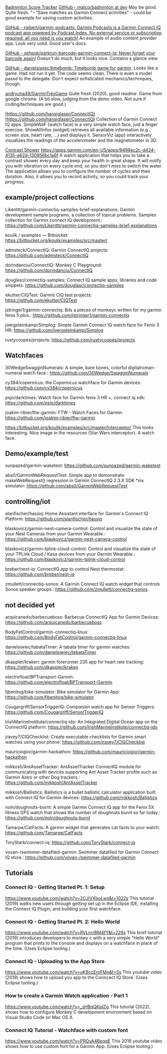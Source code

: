 
[Badminton Score Tracker](https://apps.garmin.com/pl-PL/apps/51606451-57e2-4f99-9420-2ba5a80b5df6) [GitHub - matco/badminton at dev](https://github.com/matco/badminton/tree/dev.) May be good. Quite fresh. "- "Save matches as Garmin Connect activities" - could be good example for saving custom activities.  

[GitHub - rgibert/garmin-podcasts: Garmin Podcasts is a Garmin Connect IQ podcast app powered by Podcast Index. No external service or subscription required: all you need is you watch!](https://github.com/rgibert/garmin-podcasts) 
An example of audio content provider app. Look very solid. Good user's docs.

[GitHub - xehpuk/parkrun-barcode-garmin-connect-iq: Never forget your barcode again!](https://github.com/xehpuk/parkrun-barcode-garmin-connect-iq) 
Doesn't do much, but it looks nice. Contains a glance view.

[GitHub - danielsiwiec/timebomb: Timebomb game for garmin](https://github.com/danielsiwiec/timebomb). Looks like a game. Had not run it yet. The code seems clean. There is even a model passd to the delegate. Don't expect sofisticated mechanics/techniques, though.

[andryuha49/GarminTrexGame](https://github.com/andryuha49/GarminTrexGame) Quite fresh (2020), good readme. Game from google chrome. (A bit slow, judging from the demo video. Not sure if coding/techniques are good.)

[https://github.com/hansiglaser/ConnectIQ](https://github.com/hansiglaser/ConnectIQ) Collection of Garmin Connect IQ apps. SimpleWaF (watch face) is a very simple watch face, just a finger exercise. ShowAllInfos (widget) retrieves all available information (e.g., screen size, heart rate, ...) and displays it. SensorViz (app) interactively visualizes the readings of the accelerometer and the magnetometer in 3D.

[Contrast Shower](https://github.com/aiMonster/Garmin-Contrast-Shower)
https://apps.garmin.com/en-US/apps/9499ec2c-d424-4135-a62d-130956bc1a6f
A watch application that helps you to take a contrast shower every day and keep your health in great shape. It will notify you with vibration on every cycle end, so you don't miss to switch the water. The application allows you to configure the number of cycles and their duration. Also, it allows you to record activity, so you could track your progress.

## example/project collections

Likenttt/garmin-connectiq-samples-brief-explanations: Garmin development sample programs, a collection of topical problems. Samples collection for Garmin connect IQ development.: https://github.com/Likenttt/garmin-connectiq-samples-brief-explanations

koulik / examples — Bitbucket: https://bitbucket.org/koulik/examples/src/master/

admsteck/ConnectIQ: Garmin ConnectIQ projects: https://github.com/admsteck/ConnectIQ

dorindanciu/ConnectIQ: Monkey C Playground: https://github.com/dorindanciu/ConnectIQ

douglasr/connectiq-samples: Connect IQ sample apps, libraries and code snippets: https://github.com/douglasr/connectiq-samples

ekutter/CIQTest: Garmin CIQ test projects: https://github.com/ekutter/CIQTest

jstringer1/garmin-connectiq: Bits a pieces of monkeyc written for my garmin fenix 5 plus.: https://github.com/jstringer1/garmin-connectiq

joergsteinkamp/Simplog: Simple Garmin Connect IQ watch face for Fenix 3 HR: https://github.com/joergsteinkamp/Simplog

rustycoopes/projects: https://github.com/rustycoopes/projects

## Watchfaces

30WedgeSwagginNumerals: A simple, bare bones, colorful digitalroman-numeral watch face.: https://github.com/30Wedge/SwagginNumerals

cy384/copernicus: the Copernicus watchface for Garmin devices: https://github.com/cy384/copernicus

psjo/darktimes: Watch face for Garmin fenix 3 HR +, connect iq sdk: https://github.com/psjo/darktimes

joakim-ribier/ftw-garmin: FTW - Watch Faces for Garmin: https://github.com/joakim-ribier/ftw-garmin

https://bitbucket.org/koulik/examples/src/master/Interceptor/
This looks interesting. Nice image in the resources (Star Wars interceptor). A watch face.

## Demo/example/test

sunpazed/garmin-waketest: https://github.com/sunpazed/garmin-waketest

abs0/GarminWebRequestTest: Simple app to demonstrate makeWebRequest() regression in Garmin ConnectIQ 2.3.X SDK \*nix simulator: https://github.com/abs0/GarminWebRequestTest

## controlling/iot

alanfischer/hassiq: Home Assistant interface for Garmin's Connect IQ Platform: https://github.com/alanfischer/hassiq

blaskovicz/garmin-nest-camera-control: Control and visualize the state of your Nest Cameras from your Garmin Wearable.: https://github.com/blaskovicz/garmin-nest-camera-control

blaskovicz/garmin-tplink-cloud-control: Control and visualize the state of your TPLink Cloud / Kasa devices from your Garmin Wearable.: https://github.com/blaskovicz/garmin-tplink-cloud-control

breber/nest-iq: ConnectIQ app to control Nest thermostat: https://github.com/breber/nest-iq

zmullett/connectiq-sonos: A Garmin Connect IQ watch widget that controls Sonos speaker groups.: https://github.com/zmullett/connectiq-sonos

## not decided yet

arquicanedo/barbecueboss: Barbecue ConnectIQ App for Garmin Devices: https://github.com/arquicanedo/barbecueboss

BodyFatControl/garmin-connectiq-linux: https://github.com/BodyFatControl/garmin-connectiq-linux

danielsiwiec/tabataTimer: A tabata timer for garmin watches: https://github.com/danielsiwiec/tabataTimer

dkappler/kraken: garmin forerunner 235 app for heart rate tracking: https://github.com/dkappler/kraken

electrofloat/BPTransport-Garmin: https://github.com/electrofloat/BPTransport-Garmin

fjbenitog/bike-simulator: Bike simulator for Garmin App: https://github.com/fjbenitog/bike-simulator

Cougargriff/SensorTriggerIQ: Companion watch app for Sensor Triggers: https://github.com/Cougargriff/SensorTriggerIQ

IrishMarineInstitute/connectiq-ido: An Integrated Digital Ocean app on the ConnectIQ platform: https://github.com/IrishMarineInstitute/connectiq-ido

jravey7/CIQChecklist: Create executable checklists for Garmin smart watches using your phone: https://github.com/jravey7/CIQChecklist

mauriciogior/garmin-hackathon: https://github.com/mauriciogior/garmin-hackathon

mikkosh/AntAssetTracker: AntAssetTracker ConnectIQ module for communicating with devices supporting Ant Asset Tracker profile such as Garmin Astro or other Dog trackers.: https://github.com/mikkosh/AntAssetTracker

mikkosh/Ballistics: Ballistics is a bullet ballistic calculator application built with Connect IQ for Garmin devices: https://github.com/mikkosh/Ballistics

noln/doughnuts-burnt: A simple Garmin Connect IQ app for the Fenix 5X fitness GPS watch that shows the number of doughnuts burnt so far today.: https://github.com/noln/doughnuts-burnt

Tamarpe/CatFacts: A garmin widget that generates cat facts to your watch: https://github.com/Tamarpe/CatFacts

ToryStark/connect-iq: https://github.com/ToryStark/connect-iq

vovan-/swimmer-datafiled-garmin: Swimmer datafiled for Garmin Connect IQ store.: https://github.com/vovan-/swimmer-datafiled-garmin

## Tutorials

### Connect IQ - Getting Started Pt. 1: Setup
https://www.youtube.com/watch?v=2CJiVXboLws&t=1022s
This tutorial (2019) walks new users through getting set up in the Eclipse IDE, installing the Connect IQ Plugin, and building your first watchface.

### Connect IQ - Getting Started Pt. 2: Hello World
https://www.youtube.com/watch?v=RVLnrrBM4fY&t=229s
This brief tutorial (2019) introduces developers to monkey c with a very simple "Hello World" program that prints to the console and displays on a watchface in place of the time. (Uses Eclipse tooling.)

### Connect IQ - Uploading to the App Store
https://www.youtube.com/watch?v=uK9ccEroFMo&t=5s
This youtube video (2019) shows how to upload you app to the Conncect IQ Store. (Uses Eclipse tooling.)

### How to create a Garmin Watch application - Part 1
https://www.youtube.com/watch?v=_sHBqQKpIZg
This tutorial (2022), shows how to configure Monkey C development environment based on Visual Studio Code on Mac OS X.

### Connect IQ Tutorial - Watchface with custom font
https://www.youtube.com/watch?v=PRQyA4BeqqE
This 2016 youtube video shows how to use custom font for a Garmin App.
(Uses Eclipse tooling.)
